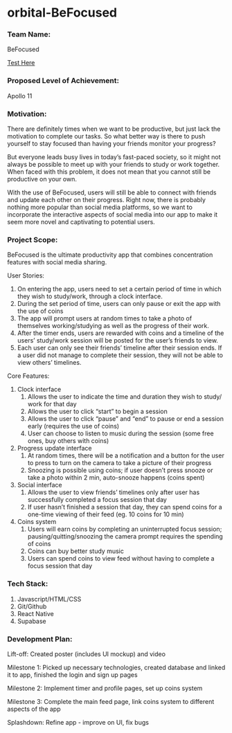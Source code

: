 # orbital-BeFocused

### Team Name: 
BeFocused

[Test Here](https://appetize.io/app/sa3kmunl45jups66p3dos3bqoi?device=iphone14pro&osVersion=16.2&scale=75)

### Proposed Level of Achievement: 
Apollo 11

### Motivation: 
There are definitely times when we want to be productive, but just lack the motivation to complete our tasks. So what better way is there to push yourself to stay focused than having your friends monitor your progress? 

But everyone leads busy lives in today’s fast-paced society, so it might not always be possible to meet up with your friends to study or work together. When faced with this problem, it does not mean that you cannot still be productive on your own. 

With the use of BeFocused, users will still be able to connect with friends and update each other on their progress. Right now, there is probably nothing more popular than social media platforms, so we want to incorporate the interactive aspects of social media into our app to make it seem more novel and captivating to potential users.  


### Project Scope: 
BeFocused is the ultimate productivity app that combines concentration features with social media sharing.

User Stories: 
1. On entering the app, users need to set a certain period of time in which they wish to study/work, through a clock interface. 
2. During the set period of time, users can only pause or exit the app with the use of coins
3. The app will prompt users at random times to take a photo of themselves working/studying as well as the progress of their work. 
4. After the timer ends, users are rewarded with coins and a timeline of the users’ study/work session will be posted for the user’s friends to view. 
5. Each user can only see their friends’ timeline after their session ends. If a user did not manage to complete their session, they will not be able to view others’ timelines.

Core Features: 
1. Clock interface
    1. Allows the user to indicate the time and duration they wish to study/ work for that day 
    2. Allows the user to click “start” to begin a session 
    3. Allows the user to click “pause” and “end” to pause or end a session early (requires the use of coins)
    4. User can choose to listen to music during the session (some free ones, buy others with coins)
2. Progress update interface
    1. At random times, there will be a notification and a button for the user to press to turn on the camera to take a picture of their progress
    2. Snoozing is possible using coins; if user doesn’t press snooze or take a photo within 2 min, auto-snooze happens (coins spent)
3. Social interface 
    1. Allows the user to view friends’ timelines only after user has successfully completed a focus session that day
    2. If user hasn’t finished a session that day, they can spend coins for a one-time viewing of their feed (eg. 10 coins for 10 min)
4. Coins system
    1. Users will earn coins by completing an uninterrupted focus session; pausing/quitting/snoozing the camera prompt requires the spending of coins  
    2. Coins can buy better study music
    3. Users can spend coins to view feed without having to complete a focus session that day


### Tech Stack: 
1. Javascript/HTML/CSS
2. Git/Github
3. React Native
4. Supabase

### Development Plan: 
Lift-off: Created poster (includes UI mockup) and video 

Milestone 1: Picked up necessary technologies, created database and linked it to app, finished the login and sign up pages

Milestone 2: Implement timer and profile pages, set up coins system

Milestone 3: Complete the main feed page, link coins system to different aspects of the app  

Splashdown: Refine app - improve on UI, fix bugs
